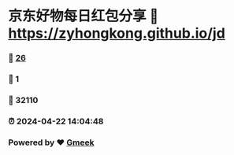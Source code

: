 # 京东好物每日红包分享 :link: https://zyhongkong.github.io/jd 
### :page_facing_up: [26](https://zyhongkong.github.io/jd/tag.html) 
### :speech_balloon: 1 
### :hibiscus: 32110 
### :alarm_clock: 2024-04-22 14:04:48 
### Powered by :heart: [Gmeek](https://github.com/Meekdai/Gmeek)
